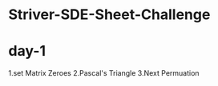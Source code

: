 # Striver-SDE-Sheet-Challenge

# day-1
  1.set Matrix Zeroes
  2.Pascal's Triangle
  3.Next Permuation
